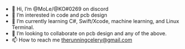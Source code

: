 - 👋 Hi, I’m @MoLe/@KO#0269 on discord 
- 👀 I’m interested in code and pcb design
- 🌱 I’m currently learning C#, Swift/Xcode, machine learning, and Linux Terminal.
- 💞️ I’m looking to collaborate on pcb design and any of the above.
- 📫 How to reach me therunningcelery@gmail.com


